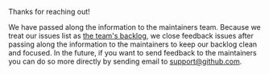 Thanks for reaching out!

We have passed along the information to the maintainers team. Because we treat our issues list as [the team's backlog](https://en.wikipedia.org/wiki/Scrum_(software_development)#Product_backlog), we close feedback issues after passing along the information to the maintainers to keep our backlog clean and focused. In the future, if you want to send feedback to the maintainers you can do so more directly by sending email to support@github.com.
